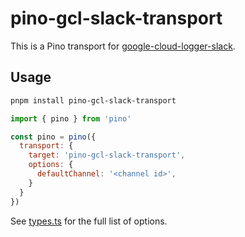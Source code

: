 # pino-gcl-slack-transport

This is a Pino transport for [google-cloud-logger-slack].

[google-cloud-logger-slack]:
  https://github.com/bjerkio/google-cloud-logger-slack

## Usage

```sh
pnpm install pino-gcl-slack-transport
```

```js
import { pino } from 'pino'

const pino = pino({
  transport: {
    target: 'pino-gcl-slack-transport',
    options: {
      defaultChannel: '<channel id>', 
    }
  }
})
```

See [types.ts](./src/types.ts) for the full list of options.

